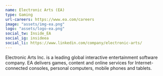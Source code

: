 ```yaml
---
name: Electronic Arts (EA)
type: Gaming
url-careers: https://www.ea.com/careers
image: "assets/img-ea.png"
logo: "assets/logo-ea.png"
social_tw: Inside_EA
social_ig: insideea
social_li: https://www.linkedin.com/company/electronic-arts/
---
```


Electronic Arts Inc. is a leading global interactive entertainment software company. EA delivers games, content and online services for Internet-connected consoles, personal computers, mobile phones and tablets.
